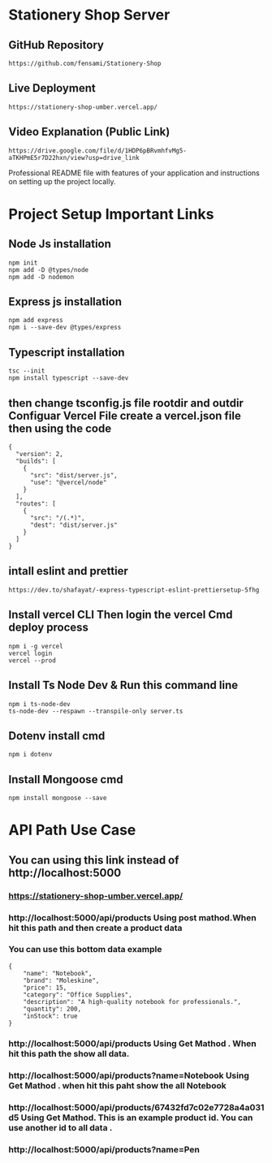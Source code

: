 # Stationery Shop Server

## GitHub Repository

```
https://github.com/fensami/Stationery-Shop
```

## Live Deployment

```
https://stationery-shop-umber.vercel.app/
```

## Video Explanation (Public Link)

```
https://drive.google.com/file/d/1HDP6pBRvmhfvMg5-aTKHPmE5r7D22hxn/view?usp=drive_link
```

Professional README file with features of your application and instructions on setting up the project locally.

# Project Setup Important Links

## Node Js installation

```
npm init
npm add -D @types/node
npm add -D nodemon
```

## Express js installation

```
npm add express
npm i --save-dev @types/express

```

## Typescript installation

```
tsc --init
npm install typescript --save-dev
```

## then change tsconfig.js file rootdir and outdir Configuar Vercel File create a vercel.json file then using the code

```
{
  "version": 2,
  "builds": [
    {
      "src": "dist/server.js",
      "use": "@vercel/node"
    }
  ],
  "routes": [
    {
      "src": "/(.*)",
      "dest": "dist/server.js"
    }
  ]
}
```

## intall eslint and prettier

```
https://dev.to/shafayat/-express-typescript-eslint-prettiersetup-5fhg
```

## Install vercel CLI Then login the vercel Cmd deploy process

```
npm i -g vercel
vercel login
vercel --prod
```

## Install Ts Node Dev & Run this command line

```
npm i ts-node-dev
ts-node-dev --respawn --transpile-only server.ts

```

## Dotenv install cmd

```
npm i dotenv
```

## Install Mongoose cmd

```
npm install mongoose --save
```

# API Path Use Case

## You can using this link instead of http://localhost:5000

### https://stationery-shop-umber.vercel.app/

### http://localhost:5000/api/products Using post mathod.When hit this path and then create a product data

### You can use this bottom data example

```
{
    "name": "Notebook",
    "brand": "Moleskine",
    "price": 15,
    "category": "Office Supplies",
    "description": "A high-quality notebook for professionals.",
    "quantity": 200,
    "inStock": true
}
```

### http://localhost:5000/api/products Using Get Mathod . When hit this path the show all data.

### http://localhost:5000/api/products?name=Notebook Using Get Mathod . when hit this paht show the all Notebook

### http://localhost:5000/api/products/67432fd7c02e7728a4a031d5 Using Get Mathod. This is an example product id. You can use another id to all data .

### http://localhost:5000/api/products?name=Pen
